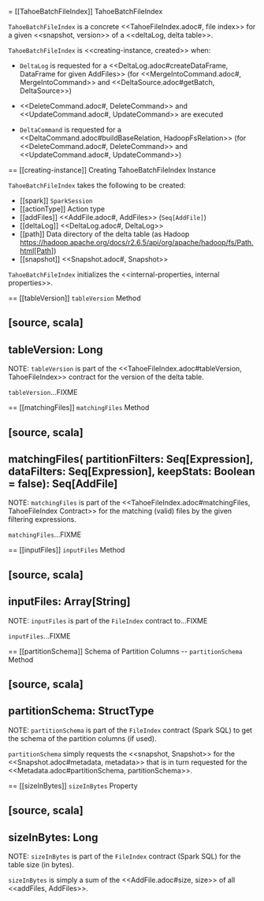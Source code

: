 = [[TahoeBatchFileIndex]] TahoeBatchFileIndex

`TahoeBatchFileIndex` is a concrete <<TahoeFileIndex.adoc#, file index>> for a given <<snapshot, version>> of a <<deltaLog, delta table>>.

`TahoeBatchFileIndex` is <<creating-instance, created>> when:

* `DeltaLog` is requested for a <<DeltaLog.adoc#createDataFrame, DataFrame for given AddFiles>> (for <<MergeIntoCommand.adoc#, MergeIntoCommand>> and <<DeltaSource.adoc#getBatch, DeltaSource>>)

* <<DeleteCommand.adoc#, DeleteCommand>> and <<UpdateCommand.adoc#, UpdateCommand>> are executed

* `DeltaCommand` is requested for a <<DeltaCommand.adoc#buildBaseRelation, HadoopFsRelation>> (for <<DeleteCommand.adoc#, DeleteCommand>> and <<UpdateCommand.adoc#, UpdateCommand>>)

== [[creating-instance]] Creating TahoeBatchFileIndex Instance

`TahoeBatchFileIndex` takes the following to be created:

* [[spark]] `SparkSession`
* [[actionType]] Action type
* [[addFiles]] <<AddFile.adoc#, AddFiles>> (`Seq[AddFile]`)
* [[deltaLog]] <<DeltaLog.adoc#, DeltaLog>>
* [[path]] Data directory of the delta table (as Hadoop https://hadoop.apache.org/docs/r2.6.5/api/org/apache/hadoop/fs/Path.html[Path])
* [[snapshot]] <<Snapshot.adoc#, Snapshot>>

`TahoeBatchFileIndex` initializes the <<internal-properties, internal properties>>.

== [[tableVersion]] `tableVersion` Method

[source, scala]
----
tableVersion: Long
----

NOTE: `tableVersion` is part of the <<TahoeFileIndex.adoc#tableVersion, TahoeFileIndex>> contract for the version of the delta table.

`tableVersion`...FIXME

== [[matchingFiles]] `matchingFiles` Method

[source, scala]
----
matchingFiles(
  partitionFilters: Seq[Expression],
  dataFilters: Seq[Expression],
  keepStats: Boolean = false): Seq[AddFile]
----

NOTE: `matchingFiles` is part of the <<TahoeFileIndex.adoc#matchingFiles, TahoeFileIndex Contract>> for the matching (valid) files by the given filtering expressions.

`matchingFiles`...FIXME

== [[inputFiles]] `inputFiles` Method

[source, scala]
----
inputFiles: Array[String]
----

NOTE: `inputFiles` is part of the `FileIndex` contract to...FIXME

`inputFiles`...FIXME

== [[partitionSchema]] Schema of Partition Columns -- `partitionSchema` Method

[source, scala]
----
partitionSchema: StructType
----

NOTE: `partitionSchema` is part of the `FileIndex` contract (Spark SQL) to get the schema of the partition columns (if used).

`partitionSchema` simply requests the <<snapshot, Snapshot>> for the <<Snapshot.adoc#metadata, metadata>> that is in turn requested for the <<Metadata.adoc#partitionSchema, partitionSchema>>.

== [[sizeInBytes]] `sizeInBytes` Property

[source, scala]
----
sizeInBytes: Long
----

NOTE: `sizeInBytes` is part of the `FileIndex` contract (Spark SQL) for the table size (in bytes).

`sizeInBytes` is simply a sum of the <<AddFile.adoc#size, size>> of all <<addFiles, AddFiles>>.
